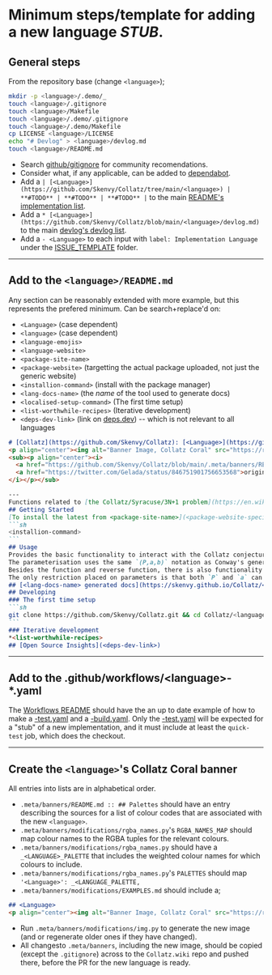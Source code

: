 # Minimum steps/template for adding a new language _STUB_.
## General steps
From the repository base (change `<language>`);
```bash
mkdir -p <language>/.demo/_
touch <language>/.gitignore
touch <language>/Makefile
touch <language>/.demo/.gitignore
touch <language>/.demo/Makefile
cp LICENSE <language>/LICENSE
echo "# Devlog" > <language>/devlog.md
touch <language>/README.md
```
* Search [github/gitignore](https://github.com/github/gitignore) for community recomendations.
* Consider what, if any applicable, can be added to [dependabot](https://github.com/Skenvy/Collatz/blob/main/.github/dependabot.yml).
* Add a `| [<Language>](https://github.com/Skenvy/Collatz/tree/main/<language>) | **#TODO** | **#TODO** | **#TODO** |` to the main [README's implementation list](https://github.com/Skenvy/Collatz/blob/main/README.md#implementations).
* Add a `* [<Language>](https://github.com/Skenvy/Collatz/blob/main/<language>/devlog.md)` to the main [devlog's devlog list](https://github.com/Skenvy/Collatz/blob/main/devlog.md#devlogs).
* Add a `- <Language>` to each input with `label: Implementation Language` under the [ISSUE_TEMPLATE](https://github.com/Skenvy/Collatz/tree/main/.github/ISSUE_TEMPLATE) folder.
---
## Add to the `<language>/README.md`
Any section can be reasonably extended with more example, but this represents the prefered minimum. Can be search+replace'd on:
* `<Language>` (case dependent)
* `<language>` (case dependent)
* `<language-emojis>`
* `<language-website>`
* `<package-site-name>`
* `<package-website>` (targetting the actual package uploaded, not just the generic website)
* `<installion-command>` (install with the package manager)
* `<lang-docs-name>` (the _name_ of the tool used to generate docs)
* `<localised-setup-command>` (The first time setup)
* `<list-worthwhile-recipes>` (Iterative development)
* `<deps-dev-link>` (link on [deps.dev](https://deps.dev/)) -- which is not relevant to all languages
````md
# [Collatz](https://github.com/Skenvy/Collatz): [<Language>](https://github.com/Skenvy/Collatz/tree/main/<language>) <language-emojis>
<p align="center"><img alt="Banner Image, Collatz Coral" src="https://raw.githubusercontent.com/wiki/Skenvy/Collatz/.meta/banners/modifications/XYZ.png" width=830 height=666/></p>
<sub><p align="center"><i>
  <a href="https://github.com/Skenvy/Collatz/blob/main/.meta/banners/README.md">Colourised Collatz Coral</a>; derived from this
  <a href="https://twitter.com/Gelada/status/846751901756653568">original by Edmund Harriss</a>
</i></p></sub>

---
Functions related to [the Collatz/Syracuse/3N+1 problem](https://en.wikipedia.org/wiki/Collatz_conjecture), implemented in [<Language>](<language-website>).
## Getting Started
[To install the latest from <package-site-name>](<package-website-specific>);
```sh
<installion-command>
```
## Usage
Provides the basic functionality to interact with the Collatz conjecture.
The parameterisation uses the same `(P,a,b)` notation as Conway's generalisations.
Besides the function and reverse function, there is also functionality to retrieve the hailstone sequence, the "stopping time"/"total stopping time", or tree-graph. 
The only restriction placed on parameters is that both `P` and `a` can't be `0`.
## [<lang-docs-name> generated docs](https://skenvy.github.io/Collatz/<language>)
## Developing
### The first time setup
```sh
git clone https://github.com/Skenvy/Collatz.git && cd Collatz/<language> && <localised-setup-command>
```
### Iterative development
*<list-worthwhile-recipes>
## [Open Source Insights](<deps-dev-link>)
````
---
## Add to the .github/workflows/\<language\>-*.yaml
The [Workflows README](https://github.com/Skenvy/Collatz/blob/main/.github/workflows/README.md) should have the an up to date example of how to make a [<language>-test.yaml](https://github.com/Skenvy/Collatz/blob/main/.github/workflows/README.md#language-testyaml) and a [<language>-build.yaml](https://github.com/Skenvy/Collatz/blob/main/.github/workflows/README.md#language-buildyaml). Only the [<language>-test.yaml](https://github.com/Skenvy/Collatz/blob/main/.github/workflows/README.md#language-testyaml) will be expected for a "stub" of a new implementation, and it must include at least the `quick-test` job, which does the checkout.

---
## Create the `<language>`'s Collatz Coral banner
All entries into lists are in alphabetical order.
- `.meta/banners/README.md :: ## Palettes` should have an entry describing the sources for a list of colour codes that are associated with the new `<language>`.
- `.meta/banners/modifications/rgba_names.py`'s `RGBA_NAMES_MAP` should map colour names to the RGBA tuples for the relevant colours.
- `.meta/banners/modifications/rgba_names.py` should have a `_<LANGUAGE>_PALETTE` that includes the weighted colour names for which colours to include.
- `.meta/banners/modifications/rgba_names.py`'s `PALETTES` should map `'<Language>': _<LANGUAGE_PALETTE,`
- `.meta/banners/modifications/EXAMPLES.md` should include a;
```md
## <Language>
<p align="center"><img alt="Banner Image, Collatz Coral" src="https://raw.githubusercontent.com/wiki/Skenvy/Collatz/.meta/banners/modifications/_<Language>.png" width=830 height=666/></p>
```
- Run `.meta/banners/modifications/img.py` to generate the new image (and or regenerate older ones if they have changed).
- All changesto `.meta/banners`, including the new image, should be copied (except the `.gitignore`) across to the `Collatz.wiki` repo and pushed there, before the PR for the new language is ready.
